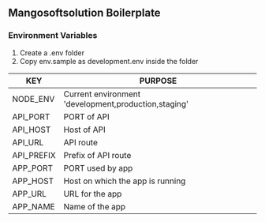 ## **Mangosoftsolution Boilerplate**

### **Environment Variables**

1. Create a .env folder
2. Copy env.sample as development.env inside the folder

| KEY        | PURPOSE                                              |
| ---------- | ---------------------------------------------------- |
| NODE_ENV   | Current environment 'development,production,staging' |
| API_PORT   | PORT of API                                          |
| API_HOST   | Host of API                                          |
| API_URL    | API route                                            |
| API_PREFIX | Prefix of API route                                  |
| APP_PORT   | PORT used by app                                     |
| APP_HOST   | Host on which the app is running                     |
| APP_URL    | URL for the app                                      |
| APP_NAME   | Name of the app                                      |
